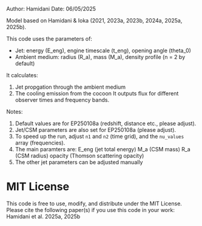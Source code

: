 Author: Hamidani
Date: 06/05/2025

Model based on Hamidani & Ioka (2021, 2023a, 2023b, 2024a, 2025a, 2025b).

This code uses the parameters of:
- Jet: energy (E_eng), engine timescale (t_eng), opening angle (theta_0)
- Ambient medium: radius (R_a), mass (M_a), density profile (n = 2 by default)

It calculates:
1. Jet propgation through the ambient medium
2. The cooling emission from the cocoon 
It outputs flux for different observer times and frequency bands.

Notes:
1. Default values are for EP250108a (redshift, distance etc., please adjust).
2. Jet/CSM parameters are also set for EP250108a (please adjust).
3. To speed up the run, adjust `n1` and `n2` (time grid), and the `nu_values` array (frequencies).
4. The main paramters are: 
E_eng (jet total energy)
M_a (CSM mass)
R_a (CSM radius)
opacity (Thomson scattering opacity)
5. The other jet parameters can be adjusted manually

# MIT License
This code is free to use, modify, and distribute under the MIT License.
Please cite the following paper(s) if you use this code in your work:
Hamidani et al. 2025a, 2025b
